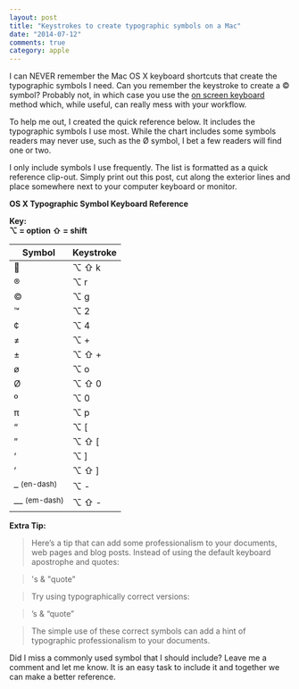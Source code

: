 ```yaml
---
layout: post
title: "Keystrokes to create typographic symbols on a Mac"
date: "2014-07-12"
comments: true
category: apple
---
```


I can NEVER remember the Mac OS X keyboard shortcuts that create the typographic symbols I need. Can you remember the keystroke to create a © symbol? Probably not, in which case you use the [on screen keyboard][1] method which, while useful, can really mess with your workflow.

To help me out, I created the quick reference below. It includes the typographic symbols I use most. While the chart includes some symbols readers may never use, such as the Ø symbol, I bet a few readers will find one or two.

I only include symbols I use frequently. The list is formatted as a quick reference clip-out. Simply print out this post, cut along the exterior lines and place somewhere next to your computer keyboard or monitor.

**OS X Typographic Symbol Keyboard Reference**  

**Key:  
⌥ = option
⇧ = shift**

| Symbol | Keystroke |
| -------| ----------|
|       | ⌥ ⇧ k    |
| ®      | ⌥ r      |
| ©      | ⌥ g      |
| ™      | ⌥ 2      |
| ¢      | ⌥ 4      |
| ≠      | ⌥ +      |
| ±      | ⌥ ⇧ +    |
| ø      | ⌥ o      |
| Ø      | ⌥ ⇧ 0   |
| º      | ⌥ 0      |
| π      | ⌥ p      |
| “      | ⌥ [      |
| ”      | ⌥ ⇧ \[   |
| ‘      | ⌥ \]      |
| ’      | ⌥ ⇧ \]   |
| – <sup>(en-dash)</sup> | ⌥ \-   |
| — <sup>(em-dash)</sup> | ⌥ ⇧ \- |

  
**Extra Tip:**

> Here’s a tip that can add some professionalism to your documents, web pages and blog posts. Instead of using the default keyboard apostrophe and quotes:

> 's & "quote"

> Try using typographically correct versions:

> ’s & “quote”

> The simple use of these correct symbols can add a hint of typographic professionalism to your documents.

Did I miss a commonly used symbol that I should include? Leave me a comment and let me know. It is an easy task to include it and together we can make a better reference.

[1]: http://www.stevencombs.com/apple/2009/09/03/use-the-os-x-onscreen-keyboard-create-symbols.html
